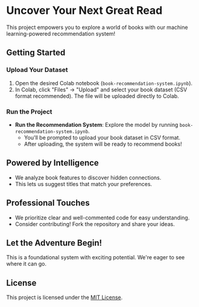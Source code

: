 # Uncover Your Next Great Read

This project empowers you to explore a world of books with our machine learning-powered recommendation system!

## Getting Started

### Upload Your Dataset

1. Open the desired Colab notebook (`book-recommendation-system.ipynb`).
2. In Colab, click "Files" -> "Upload" and select your book dataset (CSV format recommended). The file will be uploaded directly to Colab.

### Run the Project

- **Run the Recommendation System**: Explore the model by running `book-recommendation-system.ipynb`.
    - You'll be prompted to upload your book dataset in CSV format.
    - After uploading, the system will be ready to recommend books!

## Powered by Intelligence

- We analyze book features to discover hidden connections.
- This lets us suggest titles that match your preferences.

## Professional Touches

- We prioritize clear and well-commented code for easy understanding.
- Consider contributing! Fork the repository and share your ideas.

## Let the Adventure Begin!

This is a foundational system with exciting potential. We're eager to see where it can go.

## License

This project is licensed under the [MIT License](LICENSE).
